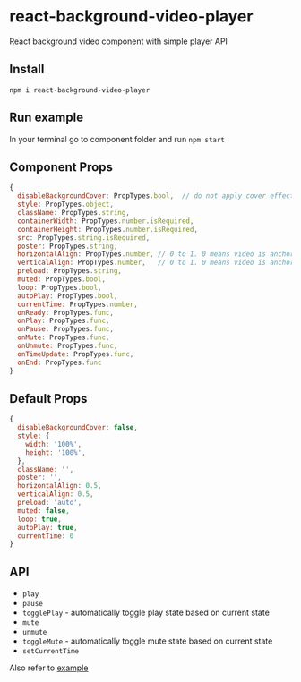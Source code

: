 # react-background-video-player
React background video component with simple player API

## Install
```npm i react-background-video-player```

## Run example
In your terminal go to component folder and run ```npm start```
 
## Component Props
```javascript
{
  disableBackgroundCover: PropTypes.bool,  // do not apply cover effect
  style: PropTypes.object,
  className: PropTypes.string,
  containerWidth: PropTypes.number.isRequired,
  containerHeight: PropTypes.number.isRequired,
  src: PropTypes.string.isRequired,
  poster: PropTypes.string,
  horizontalAlign: PropTypes.number, // 0 to 1. 0 means video is anchored to the left (default is 0.5)
  verticalAlign: PropTypes.number,   // 0 to 1. 0 means video is anchored to the top (default is 0.5)
  preload: PropTypes.string,
  muted: PropTypes.bool,
  loop: PropTypes.bool,
  autoPlay: PropTypes.bool,
  currentTime: PropTypes.number,
  onReady: PropTypes.func,
  onPlay: PropTypes.func,
  onPause: PropTypes.func,
  onMute: PropTypes.func,
  onUnmute: PropTypes.func,
  onTimeUpdate: PropTypes.func,
  onEnd: PropTypes.func
}
```

## Default Props
```javascript
{
  disableBackgroundCover: false,
  style: {
    width: '100%',
    height: '100%',
  },
  className: '',
  poster: '',
  horizontalAlign: 0.5,
  verticalAlign: 0.5,
  preload: 'auto',
  muted: false,
  loop: true,
  autoPlay: true,
  currentTime: 0
}
```

## API
* ```play```
* ```pause```
* ```togglePlay``` - automatically toggle play state based on current state
* ```mute```
* ```unmute```
* ```toggleMute``` - automatically toggle mute state based on current state
* ```setCurrentTime```

Also refer to [example](https://github.com/Jam3/react-background-video-player/blob/master/example/example.js) 
